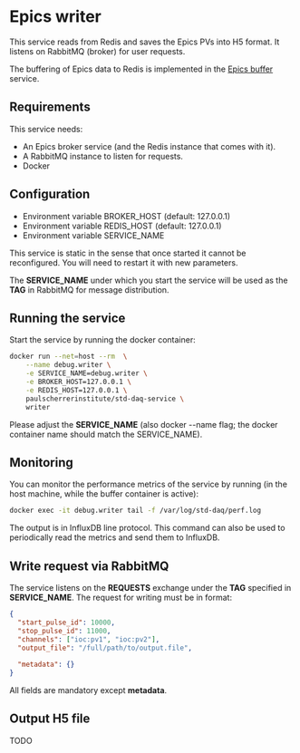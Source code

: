 # Epics writer
This service reads from Redis and saves the Epics PVs into H5 format. It listens on RabbitMQ (broker) for user requests.

The buffering of Epics data to Redis is implemented in the [Epics buffer](../buffer/README.md) service.

## Requirements
This service needs:
- An Epics broker service (and the Redis instance that comes with it).
- A RabbitMQ instance to listen for requests.
- Docker

## Configuration
- Environment variable BROKER_HOST (default: 127.0.0.1)
- Environment variable REDIS_HOST (default: 127.0.0.1)
- Environment variable SERVICE_NAME

This service is static in the sense that once started it cannot be reconfigured. You will need to restart it with 
new parameters.

The **SERVICE_NAME** under which you start the service will be used as the **TAG** in RabbitMQ for message distribution.

## Running the service
Start the service by running the docker container:

```bash
docker run --net=host --rm  \
    --name debug.writer \
    -e SERVICE_NAME=debug.writer \
    -e BROKER_HOST=127.0.0.1 \
    -e REDIS_HOST=127.0.0.1 \
    paulscherrerinstitute/std-daq-service \
    writer
```

Please adjust the **SERVICE\_NAME** (also docker --name flag; the docker container name should match the SERVICE_NAME).

## Monitoring

You can monitor the performance metrics of the service by running (in the host machine, while the buffer container 
is active):
```bash
docker exec -it debug.writer tail -f /var/log/std-daq/perf.log
```

The output is in InfluxDB line protocol. This command can also be used to periodically read the metrics and 
send them to InfluxDB.

## Write request via RabbitMQ
The service listens on the **REQUESTS** exchange under the **TAG** specified in **SERVICE_NAME**.
The request for writing must be in format:
```json
{
  "start_pulse_id": 10000,
  "stop_pulse_id": 11000,
  "channels": ["ioc:pv1", "ioc:pv2"],
  "output_file": "/full/path/to/output.file",
  
  "metadata": {}
}
```
All fields are mandatory except **metadata**.

## Output H5 file
TODO
